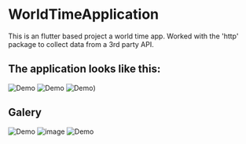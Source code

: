 # WorldTimeApplication
This is an flutter based project a world time app. Worked with the 'http' package to collect data from a 3rd party API.

## The application looks like this:

![Demo](https://user-images.githubusercontent.com/69805547/134771072-b4ea9ca0-7051-4d12-b922-2cbeffbc44cd.gif)
![Demo](https://user-images.githubusercontent.com/69805547/134771085-13bcf457-5b19-4646-82c8-766fc6abf458.gif)
![Demo](https://user-images.githubusercontent.com/69805547/134771397-58787d9b-59b9-41fd-8a3c-7ce04326c3fa.gif))

## Galery
![Demo](https://user-images.githubusercontent.com/69805547/134771623-35366c18-7141-494e-bb55-cfde796261eb.PNG)
![image](https://user-images.githubusercontent.com/69805547/134771729-345f78ad-5433-4d14-9b78-f684f0b1d380.png)
![Demo](https://user-images.githubusercontent.com/69805547/134771765-83261b70-fda9-4793-9458-ea79df1cedea.PNG)
